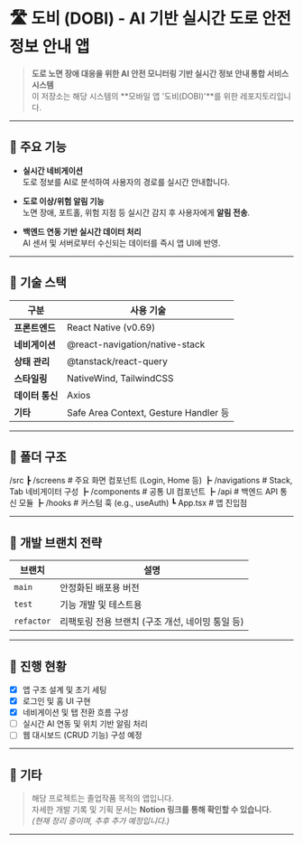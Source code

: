 # 🛣️ 도비 (DOBI) - AI 기반 실시간 도로 안전 정보 안내 앱

> **도로 노면 장애 대응을 위한 AI 안전 모니터링 기반 실시간 정보 안내 통합 서비스 시스템**  
> 이 저장소는 해당 시스템의 **모바일 앱 '도비(DOBI)'**를 위한 레포지토리입니다.

---

## 🚀 주요 기능

- **실시간 네비게이션**  
  도로 정보를 AI로 분석하여 사용자의 경로를 실시간 안내합니다.

- **도로 이상/위험 알림 기능**  
  노면 장애, 포트홀, 위험 지점 등 실시간 감지 후 사용자에게 **알림 전송**.

- **백엔드 연동 기반 실시간 데이터 처리**  
  AI 센서 및 서버로부터 수신되는 데이터를 즉시 앱 UI에 반영.

---

## 📱 기술 스택

| 구분 | 사용 기술 |
|------|-----------|
| **프론트엔드** | React Native (v0.69) |
| **네비게이션** | @react-navigation/native-stack |
| **상태 관리** | @tanstack/react-query |
| **스타일링** | NativeWind, TailwindCSS |
| **데이터 통신** | Axios |
| **기타** | Safe Area Context, Gesture Handler 등 |

---

## 📂 폴더 구조
/src
┣ /screens # 주요 화면 컴포넌트 (Login, Home 등)
┣ /navigations # Stack, Tab 네비게이터 구성
┣ /components # 공통 UI 컴포넌트
┣ /api # 백엔드 API 통신 모듈
┣ /hooks # 커스텀 훅 (e.g., useAuth)
┗ App.tsx # 앱 진입점


---

## 🧪 개발 브랜치 전략

| 브랜치 | 설명 |
|--------|------|
| `main` | 안정화된 배포용 버전 |
| `test` | 기능 개발 및 테스트용 |
| `refactor` | 리팩토링 전용 브랜치 (구조 개선, 네이밍 통일 등) |

---

## 📌 진행 현황

- [x] 앱 구조 설계 및 초기 세팅
- [x] 로그인 및 홈 UI 구현
- [x] 네비게이션 및 탭 전환 흐름 구성
- [ ] 실시간 AI 연동 및 위치 기반 알림 처리
- [ ] 웹 대시보드 (CRUD 기능) 구성 예정

---

## 🙌 기타

> 해당 프로젝트는 졸업작품 목적의 앱입니다.  
> 자세한 개발 기록 및 기획 문서는 **Notion 링크를 통해 확인할 수 있습니다.**  
> *(현재 정리 중이며, 추후 추가 예정입니다.)*

---

